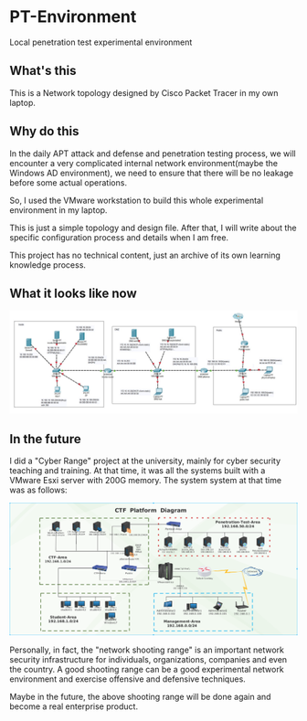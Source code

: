 # PT-Environment
Local penetration test experimental environment

## What's this

This is a Network topology designed by Cisco Packet Tracer in my own laptop.

## Why do this

In the daily APT attack and defense and penetration testing process, we will encounter a very complicated internal network environment(maybe the Windows AD environment), we need to ensure that there will be no leakage before some actual operations.

So, I used the VMware workstation to build this whole experimental environment in my laptop. 

This is just a simple topology and design file. After that, I will write about the specific configuration process and details when I am free.

This project has no technical content, just an archive of its own learning knowledge process.

## What it looks like now

![Network topology](maps/Network-topology.jpg)


## In the future

I did a "Cyber Range" project at the university, mainly for cyber security teaching and training. At that time, it was all the systems built with a VMware Esxi server with 200G memory. The system system at that time was as follows:

![CTF-Platform-Diagram](maps/CTF-Platform-Diagram.bmp)

Personally, in fact, the "network shooting range" is an important network security infrastructure for individuals, organizations, companies and even the country. A good shooting range can be a good experimental network environment and exercise offensive and defensive techniques.

Maybe in the future, the above shooting range will be done again and become a real enterprise product.